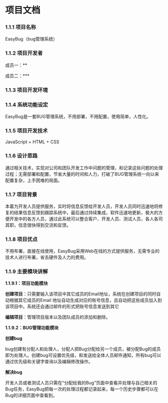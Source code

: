 # 项目文档 #
### 1.1.1	项目名称 ####
EasyBug（bug管理系统）
### 1.1.2	项目开发者 
成员一：**

成员二：***

### 1.1.3	项目开发环境 ###


### 1.1.4	系统功能设定 ###
EasyBug是一套BUG管理系统，不用部署，不用配置，使用简单，人性化。	
### 1.1.5	项目开发技术 ###
JavaScript + HTML + CSS
### 1.1.6	设计思路 ###
通过相关技术，实现对公司和团队开发工作中问题的管理，和记录这些问题的处理过程；无需部署和配置，节省大量的时间和人力，打破了BUG管理系统一向以来配置复杂，上手困难的局面。
### 1.1.7	项目背景 ###
本着为开发人员提供服务，实时将信息反馈给开发人员，开发人员同时迅速地将修复的结果信息反馈到跟踪系统中，最后通过持续集成，软件迅速地更新，极大的方便开发中的各方人员，通过此系统可以整合客户、开发人员、测试人员，各人各司其职，信息很快得到交流和反馈。

### 1.1.8 项目优点 ###
不用布署，直接在线使用，EasyBug采用Web在线的方式提供服务，无需专业的技术人进行布署，省去硬件及人力的费用。

### 1.1.9	主要模块讲解 ###



**1.1.9.1：项目功能模块**


**创建项目**：只需要输入该项目中其它成员的Email地址，系统在创建项目的同时自动根据其它成员的Email 地址自动生成对应的账号信息，且自动把这些成员加入到该项目中。系统还会通过邮件的形式把账号信息发送到其它  

**编辑项目**：管理项目版本以及团队成员的添加和删除。  

**1.1.9.2：BUG管理功能模块**

**创建bug**

bug创建有分配人和处理人，分配人把Bug分配给另一个成员，被分配Bug的成员即为处理人。创建bug可设置优先级，和发送给全体人员邮件通知，所有bug可以通过优先级和关键字查询以及编辑修改操作。

**解决bug**

开发人员或者测试人员只需在“分配给我的Bug”页面中查看并处理与自己相关的Bug任务，EasyBug把每一次的处理过程都记录起来，每一个历史步骤都可以在Bug的详细页面中查看到。